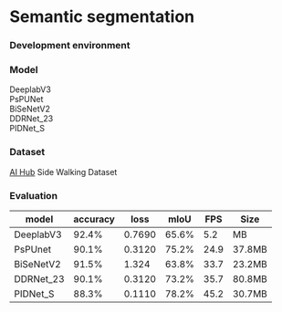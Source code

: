 # Semantic segmentation

### Development environment

### Model 
DeeplabV3   
PsPUNet  
BiSeNetV2  
DDRNet_23  
PIDNet_S  

### Dataset
[AI Hub](http://www.aihub.or.kr/) Side Walking Dataset

### Evaluation
|model|accuracy|loss|mIoU|FPS|Size|
|------|---|---|---|---|--|
|DeeplabV3|92.4%|0.7690|65.6%|5.2|MB|
|PsPUnet|90.1%|0.3120|75.2%|24.9|37.8MB|
|BiSeNetV2|91.5%|1.324|63.8%|33.7|23.2MB|
|DDRNet_23|90.1%|0.3120|73.2%|35.7|80.8MB|
|PIDNet_S|88.3%|0.1110|78.2%|45.2|30.7MB|
